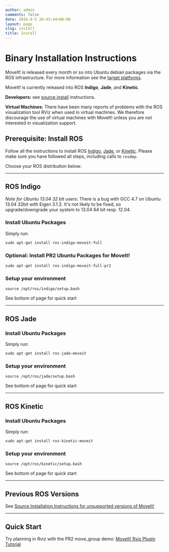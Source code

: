 ```yaml
---
author: admin
comments: false
date: 2016-8-5 20:43:44+00:00
layout: page
slug: install
title: Install
---
```


# Binary Installation Instructions

MoveIt! is released every month or so into Ubuntu debian packages via the ROS infrastructure. For more information see the [target platforms](http://www.ros.org/reps/rep-0003.html).

MoveIt! is currently released into ROS **Indigo**, **Jade**, and **Kinetic**.

**Developers:** see [source install](source/) instructions.

**Virtual Machines:** There have been many reports of problems with the ROS visualization tool RViz when used in virtual machines.
We therefore discourage the use of virtual machines with MoveIt! unless you are not interested in visualization support.

## Prerequisite: Install ROS

Follow all the instructions to install ROS [Indigo](http://www.ros.org/wiki/indigo/Installation/Ubuntu), [Jade](http://www.ros.org/wiki/jade/Installation/Ubuntu), or [Kinetic](http://www.ros.org/wiki/kinetic/Installation/Ubuntu). Please make sure you have followed all steps, including calls to ``rosdep``.

Choose your ROS distribution below:

* * *

## ROS Indigo

*Note for Ubuntu 13.04 32 bit users*: There is a bug with GCC 4.7 on Ubuntu 13.04 32bit with Eigen 3.1.2. It's not likely to be fixed, so upgrade/downgrade your system to 13.04 64 bit resp. 12.04.

### Install Ubuntu Packages

Simply run:

    sudo apt-get install ros-indigo-moveit-full

### Optional: Install PR2 Ubuntu Packages for MoveIt!

    sudo apt-get install ros-indigo-moveit-full-pr2

### Setup your environment

    source /opt/ros/indigo/setup.bash

See bottom of page for quick start

* * *

## ROS Jade

### Install Ubuntu Packages

Simply run:

    sudo apt-get install ros-jade-moveit

### Setup your environment

    source /opt/ros/jade/setup.bash

See bottom of page for quick start

* * *

## ROS Kinetic

### Install Ubuntu Packages

Simply run:

    sudo apt-get install ros-kinetic-moveit

### Setup your environment

    source /opt/ros/kinetic/setup.bash

See bottom of page for quick start

* * *

## Previous ROS Versions

See [Source Installation Instructions for unsupported versions of MoveIt!](deprecated)

* * *

## Quick Start

Try planning in Rviz with the PR2 move_group demo: [MoveIt! Rviz Plugin Tutorial](http://docs.ros.org/indigo/api/moveit_tutorials/html/doc/ros_visualization/visualization_tutorial.html)
